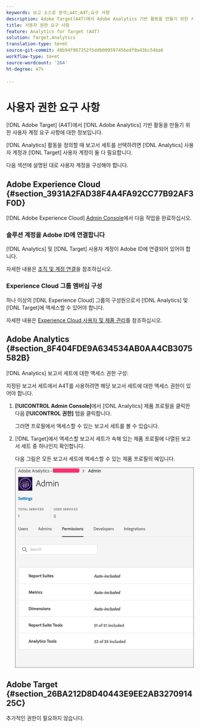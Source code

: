```yaml
---
keywords: 보고 소스로 분석;a4t;A4T;요구 사항
description: Adobe Target(A4T)에서 Adobe Analytics 기반 활동을 만들기 위한 사용자 계정 요구 사항입니다.
title: 사용자 권한 요구 사항
feature: Analytics for Target (A4T)
solution: Target,Analytics
translation-type: tm+mt
source-git-commit: 48b94f967252f5ddb009597456edf0a43bc54ba6
workflow-type: tm+mt
source-wordcount: '264'
ht-degree: 47%

---
```



# 사용자 권한 요구 사항

[!DNL Adobe Target] (A4T)에서 [!DNL Adobe Analytics] 기반 활동을 만들기 위한 사용자 계정 요구 사항에 대한 정보입니다.

[!DNL Analytics] 활동을 정의할 때 보고서 세트를 선택하려면 [!DNL Analytics] 사용자 계정과 [!DNL Target] 사용자 계정이 둘 다 필요합니다.

다음 섹션에 설명된 대로 사용자 계정을 구성해야 합니다.

## Adobe Experience Cloud {#section_3931A2FAD38F4A4FA92CC77B92AF3F0D}

[!DNL Adobe Experience Cloud] [Admin Console](https://adminconsole.adobe.com)에서 다음 작업을 완료하십시오.

### 솔루션 계정을 Adobe ID에 연결합니다

[!DNL Analytics] 및 [!DNL Target] 사용자 계정이 Adobe ID에 연결되어 있어야 합니다.

자세한 내용은 [조직 및 계정 연결](https://docs.adobe.com/help/en/core-services/interface/manage-users-and-products/organizations.html)을 참조하십시오.

### Experience Cloud 그룹 멤버십 구성

하나 이상의 [!DNL Experience Cloud] 그룹의 구성원으로서 [!DNL Analytics] 및 [!DNL Target]에 액세스할 수 있어야 합니다.

자세한 내용은 [Experience Cloud 사용자 및 제품 관리](https://experienceleague.adobe.com/docs/core-services/interface/manage-users-and-products/admin-getting-started.html)를 참조하십시오.

## Adobe Analytics {#section_8F404FDE9A634534AB0AA4CB3075582B}

[!DNL Analytics] 보고서 세트에 대한 액세스 권한 구성:

지정된 보고서 세트에서 A4T를 사용하려면 해당 보고서 세트에 대한 액세스 권한이 있어야 합니다.

1. **[!UICONTROL Admin Console]**&#x200B;에서 [!DNL Analytics] 제품 프로필을 클릭한 다음 **[!UICONTROL 권한]** 탭을 클릭합니다.

   그러면 프로필에서 액세스할 수 있는 보고서 세트를 볼 수 있습니다.

1. [!DNL Target]에서 액세스할 보고서 세트가 속해 있는 제품 프로필에 나열된 보고서 세트 중 하나인지 확인합니다.

   다음 그림은 모든 보고서 세트에 액세스할 수 있는 제품 프로필의 예입니다.

   ![Admin Console 권한 탭](/help/c-integrating-target-with-mac/a4t/assets/permissions-tab.png)

## Adobe Target {#section_26BA212D8D40443E9EE2AB327091425C}

추가적인 권한이 필요하지 않습니다.
